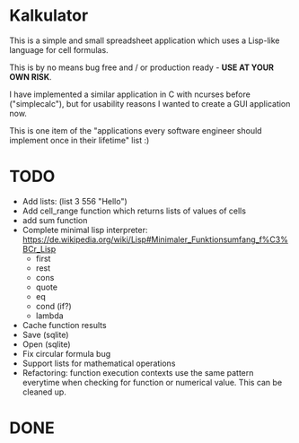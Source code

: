 # Kalkulator

This is a simple and small spreadsheet application which uses a Lisp-like language for cell formulas.

This is by no means bug free and / or production ready - **USE AT YOUR OWN RISK**.

I have implemented a similar application in C with ncurses before ("simplecalc"), but for usability reasons I wanted to create a GUI application now.

This is one item of the "applications every software engineer should implement once in their lifetime" list :)

# TODO

- Add lists: (list 3 556 "Hello")
- Add cell_range function which returns lists of values of cells
- add sum function
- Complete minimal lisp interpreter: https://de.wikipedia.org/wiki/Lisp#Minimaler_Funktionsumfang_f%C3%BCr_Lisp
  - first
  - rest
  - cons
  - quote
  - eq
  - cond (if?)
  - lambda
- Cache function results
- Save (sqlite)
- Open (sqlite)
- Fix circular formula bug
- Support lists for mathematical operations
- Refactoring: function execution contexts use the same pattern everytime when checking for function or numerical value. This can be cleaned up.

# DONE

